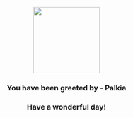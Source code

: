 <p align="center">
    <img src="https://raw.githubusercontent.com/PokeAPI/sprites/master/sprites/pokemon/484.png" width="150" height="150">
</p>
<h3 align="center">You have been greeted by - <b>Palkia</b></h3>
<h3 align="center">Have a wonderful day!</h3>
